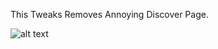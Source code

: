 This Tweaks Removes Annoying Discover Page.

<blockquote class="imgur-embed-pub" lang="en" data-id="a/ttxpxTI" data-context="false" ><a href="//imgur.com/a/ttxpxTI"></a></blockquote><script async src="//s.imgur.com/min/embed.js" charset="utf-8"></script>


![alt text](https://imgur.com/LJYsKlA)
